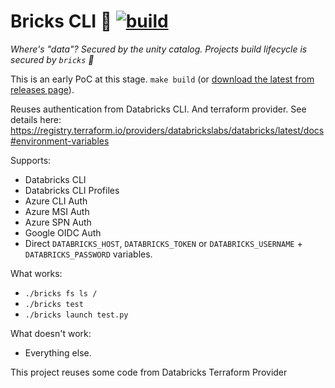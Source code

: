# Bricks CLI 🧱 [![build](https://github.com/databricks/bricks/workflows/build/badge.svg?branch=main)](https://github.com/databricks/bricks/actions?query=workflow%3Abuild+branch%3Amain)

_Where's "data"? Secured by the unity catalog. Projects build lifecycle is secured by `bricks` 🧱_

This is an early PoC at this stage. `make build` (or [download the latest from releases page](https://github.com/databricks/bricks/releases)).

Reuses authentication from Databricks CLI. And terraform provider. See details here: https://registry.terraform.io/providers/databrickslabs/databricks/latest/docs#environment-variables

Supports:
* Databricks CLI
* Databricks CLI Profiles
* Azure CLI Auth
* Azure MSI Auth
* Azure SPN Auth
* Google OIDC Auth
* Direct `DATABRICKS_HOST`, `DATABRICKS_TOKEN` or `DATABRICKS_USERNAME` + `DATABRICKS_PASSWORD` variables.

What works:

* `./bricks fs ls /`
* `./bricks test`
* `./bricks launch test.py`

What doesn't work:

* Everything else.

This project reuses some code from Databricks Terraform Provider